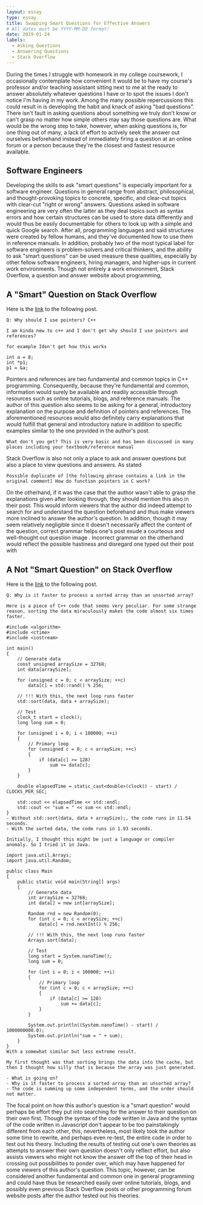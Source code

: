 ```yaml
---
layout: essay
type: essay
title: Swapping Smart Questions for Effective Answers
# All dates must be YYYY-MM-DD format!
date: 2019-01-24
labels:
  - Asking Questions
  - Answering Questions
  - Stack Overflow
---
```


During the times I struggle with homework in my college coursework, I occasionally contemplate how convenient it would be to have my course's professor and/or teaching assistant sitting next to me at the ready to answer absolutely whatever questions I have or to spot the issues I don't notice I'm having in my work. Among the many possible repercussions this could result in is developing the habit and knack of asking "bad questions". There isn't fault in asking questions about something we truly don't know or can't grasp no matter how simple others may say those questions are. What would be the wrong step to take, however, when asking questions is, for one thing out of many, a lack of effort to actively seek the answer out ourselves beforehand instead of immediately firing a question at an online forum or a person because they're the closest and fastest resource available. 

## Software Engineers 

Developing the skills to ask "smart questions" is especially important for a software engineer. Questions in general range from abstract, philosophical, and thought-provoking topics to concrete, specific, and clear-cut topics with clear-cut "right or wrong" answers. Questions asked in software engineering are very often the latter as they deal topics such as syntax errors and how certain structures can be used to store data differently and would thus be easily documentable for others to look up with a simple and quick Google search. After all, programming languages and said structures were created by fellow humans, and they've documented how to use them in reference manuals. In addition, probably two of the most typical label for software engineers is problem-solvers and critical thinkers, and the ability to ask "smart questions" can be used measure these qualities, especially by other fellow software engineers, hiring managers, and higher-ups in current work environments. Though not entirely a work environment, Stack Overflow, a question and answer website about programming, 

## A "Smart" Question on Stack Overflow

Here is the [link](https://stackoverflow.com/questions/33653268/why-should-i-use-pointers-c) to the following post.

```
Q: Why should I use pointers? C++

I am kinda new to c++ and I don't get why should I use pointers and references?

for example Idon't get how this works

int a = 8;
int *p1;
p1 = &a;
```

Pointers and references are two fundamental and common topics in C++ programming. Consequently, because they're fundamental and common, information would surely be available and readily accessible through resources such as online tutorials, blogs, and reference manuals. The author of this question also seems to be asking for a general, introductory explanation on the purpose and definition of pointers and references. The aforementioned resources would also definitely carry explanations that would fulfill that general and introductory nature in addition to specific examples similar to the one provided in the author's post. 

```
What don't you get? This is very basic and has been discussed in many places including your textbook/reference manual
```

Stack Overflow is also not only a place to ask and answer questions but also a place to view questions and answers. As stated 

```
Possible duplicate of [the following phrase contains a link in the original comment] How do function pointers in C work? 
```

On the otherhand, if it was the case that the author wasn't able to grasp the explanations given after looking through, they should mention this also in their post. This would inform viewers that the author did indeed attempt to search for and understand the question beforehand and thus make viewers more inclined to answer the author's question. In addition, though it may seem relatively negligible since it doesn't necessarily affect the content of the question, correct grammar helps one's post exude a courteous and well-thought out question image     . Incorrect grammar on the otherhand would reflect the possible hastiness and disregard one typed out their post with 

## A Not "Smart Question" on Stack Overflow

Here is the [link](https://stackoverflow.com/questions/11227809/why-is-it-faster-to-process-a-sorted-array-than-an-unsorted-array) to the following post.

```
Q: Why is it faster to process a sorted array than an unsorted array?

Here is a piece of C++ code that seems very peculiar. For some strange reason, sorting the data miraculously makes the code almost six times faster.

#include <algorithm>
#include <ctime>
#include <iostream>

int main()
{
    // Generate data
    const unsigned arraySize = 32768;
    int data[arraySize];

    for (unsigned c = 0; c < arraySize; ++c)
        data[c] = std::rand() % 256;

    // !!! With this, the next loop runs faster
    std::sort(data, data + arraySize);

    // Test
    clock_t start = clock();
    long long sum = 0;

    for (unsigned i = 0; i < 100000; ++i)
    {
        // Primary loop
        for (unsigned c = 0; c < arraySize; ++c)
        {
            if (data[c] >= 128)
                sum += data[c];
        }
    }

    double elapsedTime = static_cast<double>(clock() - start) / CLOCKS_PER_SEC;

    std::cout << elapsedTime << std::endl;
    std::cout << "sum = " << sum << std::endl;
}
- Without std::sort(data, data + arraySize);, the code runs in 11.54 seconds.
- With the sorted data, the code runs in 1.93 seconds.

Initially, I thought this might be just a language or compiler anomaly. So I tried it in Java.

import java.util.Arrays;
import java.util.Random;

public class Main
{
    public static void main(String[] args)
    {
        // Generate data
        int arraySize = 32768;
        int data[] = new int[arraySize];

        Random rnd = new Random(0);
        for (int c = 0; c < arraySize; ++c)
            data[c] = rnd.nextInt() % 256;

        // !!! With this, the next loop runs faster
        Arrays.sort(data);

        // Test
        long start = System.nanoTime();
        long sum = 0;

        for (int i = 0; i < 100000; ++i)
        {
            // Primary loop
            for (int c = 0; c < arraySize; ++c)
            {
                if (data[c] >= 128)
                    sum += data[c];
            }
        }

        System.out.println((System.nanoTime() - start) / 1000000000.0);
        System.out.println("sum = " + sum);
    }
}
With a somewhat similar but less extreme result.

My first thought was that sorting brings the data into the cache, but then I thought how silly that is because the array was just generated.

- What is going on?
- Why is it faster to process a sorted array than an unsorted array?
- The code is summing up some independent terms, and the order should not matter.
```
The focal point on how this author's question is a "smart question" would perhaps be effort they put into searching for the answer to their question on their own first. Though the syntax of the code written in Java and the syntax of the code written in Javascript don't appear to be too painstakingly different from each other, this, nevertheless, most likely took the author some time to rewrite, and perhaps even re-test, the entire code in order to test out his theory. Including the results of testing out one's own theories as attempts to answer their own question doesn't only reflect effort, but also assists viewers who might not know the answer off the top of their head in crossing out possibilities to ponder over, which may have happened for some viewers of this author's question. This topic, however, can be considered another fundamental and common one in general programming and could have thus be researched easily over online tutorials, blogs, and possibly even previous Stack Overflow posts or other programming forum website posts after the author tested out his theories. 













